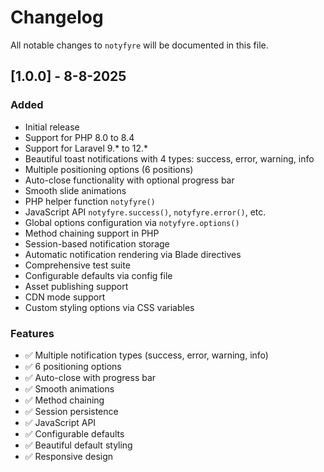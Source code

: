# Changelog

All notable changes to `notyfyre` will be documented in this file.

## [1.0.0] - 8-8-2025

### Added
- Initial release
- Support for PHP 8.0 to 8.4
- Support for Laravel 9.* to 12.*
- Beautiful toast notifications with 4 types: success, error, warning, info
- Multiple positioning options (6 positions)
- Auto-close functionality with optional progress bar
- Smooth slide animations
- PHP helper function `notyfyre()`
- JavaScript API `notyfyre.success()`, `notyfyre.error()`, etc.
- Global options configuration via `notyfyre.options()`
- Method chaining support in PHP
- Session-based notification storage
- Automatic notification rendering via Blade directives
- Comprehensive test suite
- Configurable defaults via config file
- Asset publishing support
- CDN mode support
- Custom styling options via CSS variables

### Features
- ✅ Multiple notification types (success, error, warning, info)
- ✅ 6 positioning options
- ✅ Auto-close with progress bar
- ✅ Smooth animations
- ✅ Method chaining
- ✅ Session persistence
- ✅ JavaScript API
- ✅ Configurable defaults
- ✅ Beautiful default styling
- ✅ Responsive design
